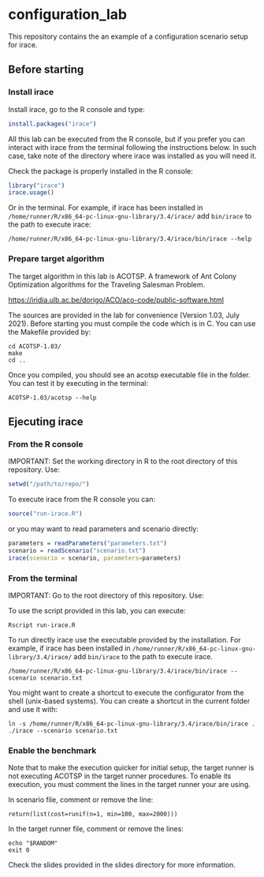 # configuration_lab

This repository contains the an example of a configuration scenario setup for irace.

## Before starting

### Install irace
Install irace, go to the R console and type:

```R
install.packages("irace")
```

All this lab can be executed from the R console, but if you prefer you can interact with irace from the terminal following the instructions below. In such case, take note of the directory where irace was installed as you will need it.

Check the package is properly installed in the R console:
```R
library("irace")
irace.usage()
```

Or in the terminal. For example, if irace has been installed in `/home/runner/R/x86_64-pc-linux-gnu-library/3.4/irace/` add `bin/irace` to the path to execute irace:
```
/home/runner/R/x86_64-pc-linux-gnu-library/3.4/irace/bin/irace --help
```

### Prepare target algorithm
The target algorithm in this lab is ACOTSP. A framework of Ant Colony Optimization algorithms for the Traveling Salesman Problem. 

https://iridia.ulb.ac.be/dorigo/ACO/aco-code/public-software.html

The sources are provided in the lab for convenience (Version 1.03, July 2021). Before starting you must compile the code which is in C. 
You can use the Makefile provided by:

```
cd ACOTSP-1.03/
make
cd ..
```

Once you compiled, you should see an acotsp executable file in the folder. You can test it by executing in the terminal:

```
ACOTSP-1.03/acotsp --help
```


## Ejecuting irace
### From the R console
IMPORTANT: Set the working directory in R to the root directory of this repository. Use:
```R
setwd("/path/to/repo/")
```

To execute irace from the R console you can:
```R
source("run-irace.R")
```
or you may want to read parameters and scenario directly:
```R
parameters = readParameters("parameters.txt")
scenario = readScenario("scenario.txt") 
irace(scenario = scenario, parameters=parameters)
```
### From the terminal
IMPORTANT: Go to the root directory of this repository. Use:

To use the script provided in this lab, you can execute:
```
Rscript run-irace.R
```
To run directly irace use the executable provided by the installation. For example, if irace has been installed in `/home/runner/R/x86_64-pc-linux-gnu-library/3.4/irace/` add `bin/irace` to the path to execute irace.

``` 
/home/runner/R/x86_64-pc-linux-gnu-library/3.4/irace/bin/irace --scenario scenario.txt
```

You might want to create a shortcut to execute the configurator from the shell (unix-based systems). You can create a shortcut in the current folder and use it with:

```
ln -s /home/runner/R/x86_64-pc-linux-gnu-library/3.4/irace/bin/irace .
./irace --scenario scenario.txt
```

### Enable the benchmark
Note that to make the execution quicker for initial setup, the target runner is not executing ACOTSP in the target runner procedures. To enable its execution, you must comment the lines in the target runner your are using.

In scenario file, comment or remove the line:
```
return(list(cost=runif(n=1, min=100, max=2000)))
```

In the target runner file, comment or remove the lines:
```
echo "$RANDOM"
exit 0
```

Check the slides provided in the slides directory for more information.





